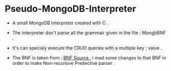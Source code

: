 # Pseudo-MongoDB-Interpreter
- A small MongoDB Interpreter created with C .

- The interpreter don't parse all the grammair given in the file : MongbBNF .

- It's can specialy execute the CRUD  queries with a multiple key : value .

- The BNF is taken from :
<a href="https://github.com/mongodb-js/mongodb-language-model/blob/master/docs/bnf.md">BNF Source </a>
, i mad some changes to that BNF in order to make Non-recursive Predective parser . 
